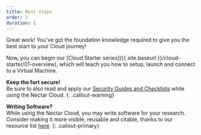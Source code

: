 ```yaml
---
title: Next steps
order: 7
duration: 1
---
```


Great work! You've got the foundation knowledge required to give you the best start to your Cloud journey!

Now, you can begin our [Cloud Starter series]({{ site.baseurl }}/cloud-starter/01-overview), which will teach you how to setup, launch and connect to a Virtual Machine.

**Keep the fort secure!**  
Be sure to also read and apply our [Security Guides and Checklists](https://support.ehelp.edu.au/support/solutions/folders/6000203455) while using the Nectar Cloud.
{: .callout-warning}

**Writing Software?**  
While using the Nectar Cloud, you may write software for your research. Consider making it more visible, reusable and citable, thanks to our resource list [here](https://support.ehelp.edu.au/support/solutions/articles/6000255477-software-citation-in-the-nectar-cloud).
 {: .callout-primary}